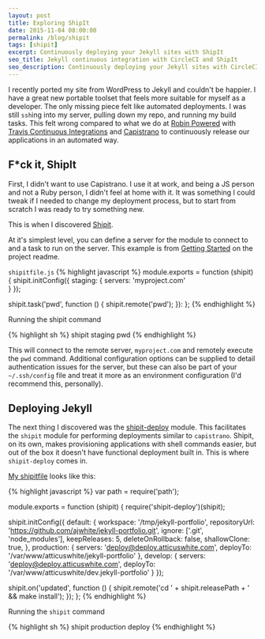 ```yaml
---
layout: post
title: Exploring ShipIt
date: 2015-11-04 08:00:00
permalink: /blog/shipit
tags: [shipit]
excerpt: Continuously deploying your Jekyll sites with ShipIt
seo_title: Jekyll continuous integration with CircleCI and ShipIt
seo_description: Continuously deploying your Jekyll sites with CircleCI and ShipIT
---
```


I recently ported my site from WordPress to Jekyll and couldn't be happier. I have a great new portable toolset that feels more suitable for myself as a developer. The only missing piece felt like automated deployments. I was still `ssh`ing into my server, pulling down my repo, and running my build tasks. This felt wrong compared to what we do at <a href="https://robinpowered.com">Robin Powered</a> with <a href="https://travis-ci.org/">Travis Continuous Integrations</a> and <a href="http://capistranorb.com/">Capistrano</a> to continuously release our applications in an automated way.

## F*ck it, ShipIt

First, I didn't want to use Capistrano. I use it at work, and being a JS person and not a Ruby person, I didn't feel at home with it. It was something I could tweak if I needed to change my deployment process, but to start from scratch I was ready to try something new.

This is when I discovered [Shipit](https://github.com/shipitjs/shipit).


At it's simplest level, you can define a server for the module to connect to and a task to run on the server. This example is from <a href="https://github.com/shipitjs/shipit#getting-started">Getting Started</a> on the project readme.

`shipitfile.js`
{% highlight javascript %}
module.exports = function (shipit) {
  shipit.initConfig({
    staging: {
      servers: 'myproject.com'  
    }
  });

  shipit.task('pwd', function () {
    shipit.remote('pwd');
  }):
};
{% endhighlight %}

Running the shipit command

{% highlight sh %}
shipit staging pwd
{% endhighlight %}

This will connect to the remote server, `myproject.com` and remotely execute the `pwd` command. Additional configuration options can be supplied to detail authentication issues for the server, but these can also be part of your `~/.ssh/config` file and treat it more as an environment configuration (I'd recommend this, personally).

## Deploying Jekyll

The next thing I discovered was the <a href="https://github.com/shipitjs/shipit-deploy">shipit-deploy</a> module. This facilitates the `shipit` module for performing deployments similar to `capistrano`. Shipit, on its own, makes provisioning applications with shell commands easier, but out of the box it doesn't have functional deployment built in. This is where `shipit-deploy` comes in.

<a href="#">My shipitfile</a> looks like this:

{% highlight javascript %}
var path = require('path');

module.exports = function (shipit) {
  require('shipit-deploy')(shipit);

  shipit.initConfig({
    default: {
      workspace: '/tmp/jekyll-portfolio',
      repositoryUrl: 'https://github.com/ajwhite/jekyll-portfolio.git',
      ignore: ['.git', 'node_modules'],
      keepReleases: 5,
      deleteOnRollback: false,
      shallowClone: true,
    },
    production: {
      servers: 'deploy@deploy.atticuswhite.com',
      deployTo: '/var/www/atticuswhite/jekyll-portfolio'
    },
    develop: {
      servers: 'deploy@deploy.atticuswhite.com',
      deployTo: '/var/www/atticuswhite/dev.jekyll-portfolio'
    }
  });

  shipit.on('updated', function () {
    shipit.remote('cd ' + shipit.releasePath + ' && make install');
  });
};
{% endhighlight %}

Running the `shipit` command

{% highlight sh %}
shipit production deploy
{% endhighlight %}
